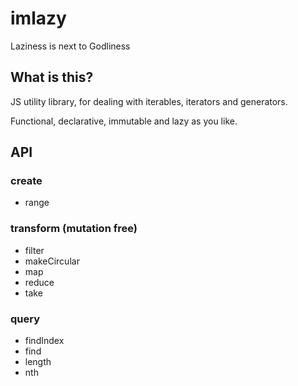 # imlazy
Laziness is next to Godliness

## What is this?

JS utility library, for dealing with iterables, iterators and generators.

Functional, declarative, immutable and lazy as you like.

## API

### create

- range

### transform (mutation free)

- filter
- makeCircular
- map
- reduce
- take

### query

- findIndex
- find
- length
- nth
